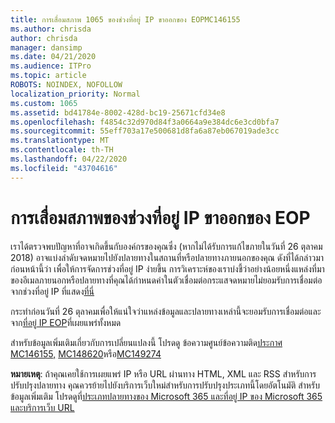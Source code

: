 ```yaml
---
title: การเสื่อมสภาพ 1065 ของช่วงที่อยู่ IP ขาออกของ EOPMC146155
ms.author: chrisda
author: chrisda
manager: dansimp
ms.date: 04/21/2020
ms.audience: ITPro
ms.topic: article
ROBOTS: NOINDEX, NOFOLLOW
localization_priority: Normal
ms.custom: 1065
ms.assetid: bd41784e-8002-428d-bc19-25671cfd34e8
ms.openlocfilehash: f4854c32d970d84f3a0664a9e384dc6e3cd0bfa7
ms.sourcegitcommit: 55eff703a17e500681d8fa6a87eb067019ade3cc
ms.translationtype: MT
ms.contentlocale: th-TH
ms.lasthandoff: 04/22/2020
ms.locfileid: "43704616"
---
```

# <a name="deprecation-of-eop-outbound-ip-address-ranges"></a>การเสื่อมสภาพของช่วงที่อยู่ IP ขาออกของ EOP

เราได้ตรวจพบปัญหาที่อาจเกิดขึ้นกับองค์กรของคุณซึ่ง (หากไม่ได้รับการแก้ไขภายในวันที่ 26 ตุลาคม 2018) อาจแบ่งลําดับจดหมายไปยังปลายทางในสถานที่หรือปลายทางภายนอกของคุณ ดังที่ได้กล่าวมาก่อนหน้านี้ว่า เพื่อให้การจัดการช่วงที่อยู่ IP ง่ายขึ้น การวิเคราะห์ของเราบ่งชี้ว่าอย่างน้อยหนึ่งแหล่งที่มาของอีเมลภายนอกหรือปลายทางที่คุณได้กําหนดค่าในตัวเชื่อมต่อกระแสจดหมายไม่ยอมรับการเชื่อมต่อจากช่วงที่อยู่ IP ที่แสดง[ที่นี่](https://docs.microsoft.com/office365/SecurityCompliance/eop/exchange-online-protection-ip-addresses)

กระทําก่อนวันที่ 26 ตุลาคมเพื่อให้แน่ใจว่าแหล่งข้อมูลและปลายทางเหล่านี้จะยอมรับการเชื่อมต่อและจาก[ที่อยู่ IP EOP](https://docs.microsoft.com/office365/SecurityCompliance/eop/exchange-online-protection-ip-addresses)ที่เผยแพร่ทั้งหมด

สําหรับข้อมูลเพิ่มเติมเกี่ยวกับการเปลี่ยนแปลงนี้ โปรดดู ข้อความศูนย์ข้อความติด[ประกาศ MC146155,](https://portal.office.com/AdminPortal/home?switchtomodern=true#/MessageCenter?id=MC146155) [MC148620](https://portal.office.com/AdminPortal/home?switchtomodern=true#/MessageCenter?id=MC148620)หรือ[MC149274](https://portal.office.com/AdminPortal/home?switchtomodern=true#/MessageCenter?id=MC149274)

**หมายเหตุ**: ถ้าคุณเคยใช้การเผยแพร่ IP หรือ URL ผ่านทาง HTML, XML และ RSS สําหรับการปรับปรุงปลายทาง คุณควรย้ายไปยังบริการเว็บใหม่สําหรับการปรับปรุงประเภทนี้โดยอัตโนมัติ สําหรับข้อมูลเพิ่มเติม โปรดดูที่[ประเภทปลายทางของ Microsoft 365 และที่อยู่ IP ของ Microsoft 365 และบริการเว็บ URL](https://techcommunity.microsoft.com/t5/Office-365-Blog/Announcing-Office-365-endpoint-categories-and-Office-365-IP/ba-p/177638)
